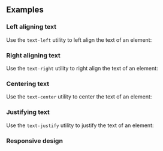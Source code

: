 ## Examples

### Left aligning text

Use the `text-left` utility to left align the text of an element:

### Right aligning text

Use the `text-right` utility to right align the text of an element:

### Centering text

Use the `text-center` utility to center the text of an element:

### Justifying text

Use the `text-justify` utility to justify the text of an element:

### Responsive design
